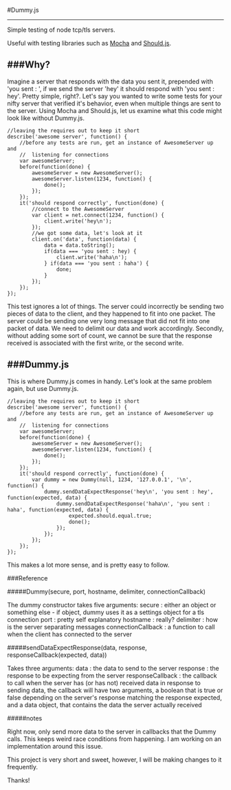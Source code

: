 #Dummy.js
* * *
Simple testing of node tcp/tls servers.

Useful with testing libraries such as [Mocha](http://visionmedia.github.com/mocha/) and [Should.js](https://github.com/visionmedia/should.js/).

###Why?
---
Imagine a server that responds with the data you sent it, prepended with 'you sent : ', if we send the server 'hey' it should respond with 'you sent : hey'. Pretty simple, right?. Let's say you wanted to write some tests for your nifty server that verified it's behavior, even when multiple things are sent to the server. Using Mocha and Should.js, let us examine what this code might look like without Dummy.js.

    //leaving the requires out to keep it short
    describe('awesome server', function() {
        //before any tests are run, get an instance of AwesomeServer up and
        //  listening for connections    
        var awesomeServer;
        before(function(done) {
            awesomeServer = new AwesomeServer();
            awesomeServer.listen(1234, function() {
                done();
            });
        });
        it('should respond correctly', function(done) {
            //connect to the AwesomeServer
            var client = net.connect(1234, function() {
                client.write('hey\n');
            });
            //we got some data, let's look at it
            client.on('data', function(data) {
                data = data.toString();
                if(data === 'you sent : hey) {
                    client.write('haha\n');
                } if(data === 'you sent : haha') {
                    done;
                }
            });
        });
    });

This test ignores a lot of things. The server could incorrectly be sending two pieces of data to the client, and they happened to fit into one packet. The server could be sending one very long message that did not fit into one packet of data. We need to delimit our data and work accordingly. Secondly, without adding some sort of count, we cannot be sure that the response received is associated with the first write, or the second write. 

###Dummy.js
---
This is where Dummy.js comes in handy. Let's look at the same problem again, but use Dummy.js.

    //leaving the requires out to keep it short
    describe('awesome server', function() {
        //before any tests are run, get an instance of AwesomeServer up and
        //  listening for connections    
        var awesomeServer;
        before(function(done) {
            awesomeServer = new AwesomeServer();
            awesomeServer.listen(1234, function() {
                done();
            });
        });
        it('should respond correctly', function(done) {
            var dummy = new Dummy(null, 1234, '127.0.0.1', '\n', function() {
                dummy.sendDataExpectResponse('hey\n', 'you sent : hey', function(expected, data) {
                    dummy.sendDataExpectResponse('haha\n', 'you sent : haha', function(expected, data) {
                        expected.should.equal.true;
                        done();
                    });
                });
            });
        });
    });

This makes a lot more sense, and is pretty easy to follow.

###Reference

#####Dummy(secure, port, hostname, delimiter, connectionCallback)

The dummy constructor takes five arguments:
    secure : either an object or something else - if object, dummy uses it as a settings object for a tls connection
    port : pretty self explanatory
    hostname : really?
    delimiter : how is the server separating messages
    connectionCallback : a function to call when the client has connected to the server
    
#####sendDataExpectResponse(data, response, responseCallback(expected, data))

Takes three arguments:
    data : the data to send to the server
    response : the response to be expecting from the server
    responseCallback : the callback to call when the server has (or has not) received data in response to sending data, the callback will have two arguments, a boolean that is true or false depending on the server's response matching the response expected, and a data object, that contains the data the server actually received 
    
#####notes

Right now, only send more data to the server in callbacks that the Dummy calls. This keeps weird race conditions from happening. I am working on an implementation around this issue.

This project is very short and sweet, however, I will be making changes to it frequently.

Thanks!
    